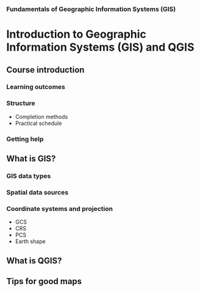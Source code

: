 ### Fundamentals of Geographic Information Systems (GIS)

# Introduction to Geographic Information Systems (GIS) and QGIS

## Course introduction

### Learning outcomes

### Structure
- Completion methods
- Practical schedule

### Getting help


## What is GIS?

### GIS data types

### Spatial data sources

### Coordinate systems and projection
- GCS
- CRS
- PCS
- Earth shape


## What is QGIS?

## Tips for good maps


<!--stackedit_data:
eyJoaXN0b3J5IjpbMTM4MDgyMjQ3NywtMjIwMjM5MDk4LDEyNj
AzMDAyMTIsMTI5MDc5OTAxLC0yMDg4NzQ2NjEyXX0=
-->